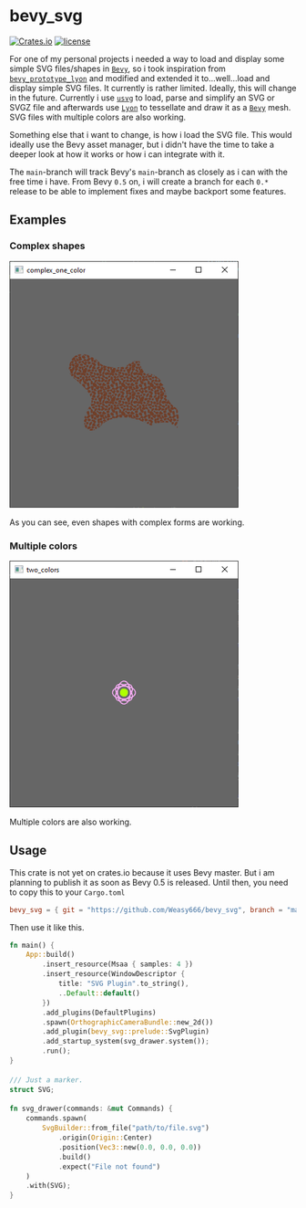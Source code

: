 # bevy_svg
[![Crates.io](https://img.shields.io/crates/v/bevy_svg.svg)](https://crates.io/crates/bevy_svg)
[![license](https://img.shields.io/badge/license-Apache-blue.svg)](./LICENSE)

For one of my personal projects i needed a way to load and display some simple SVG files/shapes in [`Bevy`],
so i took inspiration from [`bevy_prototype_lyon`] and modified and extended it to...well...load and display
simple SVG files. It currently is rather limited. Ideally, this will change in the future. Currently i use
[`usvg`] to load, parse and simplify an SVG or SVGZ file and afterwards use [`Lyon`] to tessellate and draw
it as a [`Bevy`] mesh. SVG files with multiple colors are also working.

Something else that i want to change, is how i load the SVG file. This would ideally use the Bevy asset manager,
but i didn't have the time to take a deeper look at how it works or how i can integrate with it.

The `main`-branch will track Bevy's `main`-branch as closely as i can with the free time i have. From Bevy `0.5` on,
i will create a branch for each `0.*` release to be able to implement fixes and maybe backport some features.

## Examples
### Complex shapes
![](assets/complex_one_color.png)

As you can see, even shapes with complex forms are working.

### Multiple colors
![](assets/two_colors.png)

Multiple colors are also working.

## Usage

This crate is not yet on crates.io because it uses Bevy master. But i am planning to publish it as soon as Bevy 0.5 is released.
Until then, you need to copy this to your `Cargo.toml`

```toml
bevy_svg = { git = "https://github.com/Weasy666/bevy_svg", branch = "main" }
```

Then use it like this.

```rust
fn main() {
    App::build()
        .insert_resource(Msaa { samples: 4 })
        .insert_resource(WindowDescriptor {
            title: "SVG Plugin".to_string(),
            ..Default::default()
        })
        .add_plugins(DefaultPlugins)
        .spawn(OrthographicCameraBundle::new_2d())
        .add_plugin(bevy_svg::prelude::SvgPlugin)
        .add_startup_system(svg_drawer.system());
        .run();
}

/// Just a marker.
struct SVG;

fn svg_drawer(commands: &mut Commands) {
    commands.spawn(
        SvgBuilder::from_file("path/to/file.svg")
            .origin(Origin::Center)
            .position(Vec3::new(0.0, 0.0, 0.0))
            .build()
            .expect("File not found")
    )
    .with(SVG);
}
```


[`Bevy`]: https://bevyengine.org
[`bevy_prototype_lyon`]: https://github.com/Nilirad/bevy_prototype_lyon
[`Lyon`]: https://github.com/nical/lyon
[`usvg`]: https://github.com/RazrFalcon/resvg
